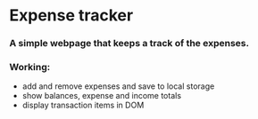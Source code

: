 # Expense tracker
### A simple webpage that keeps a track of the expenses. 
### Working: 
  - add and remove expenses and save to local storage
  - show balances, expense and income totals
  - display transaction items in DOM
